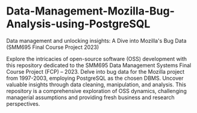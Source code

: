 # Data-Management-Mozilla-Bug-Analysis-using-PostgreSQL
Data management and unlocking insights: A Dive into Mozilla's Bug Data (SMM695 Final Course Project 2023)

Explore the intricacies of open-source software (OSS) development with this repository dedicated to the SMM695 Data Management Systems Final Course Project (FCP) – 2023. Delve into bug data for the Mozilla project from 1997-2003, employing PostgreSQL as the chosen DBMS. Uncover valuable insights through data cleaning, manipulation, and analysis. This repository is a comprehensive exploration of OSS dynamics, challenging managerial assumptions and providing fresh business and research perspectives.
